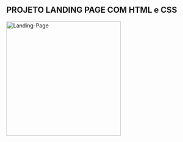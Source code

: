 ## PROJETO LANDING PAGE COM HTML e CSS

<div>
<a href="https://ibb.co/0q3Kxzc"><img height="300px" align="center" src="https://i.ibb.co/2qBSTpy/Landing-Page.png" alt="Landing-Page" border="0"></a>

</div>

